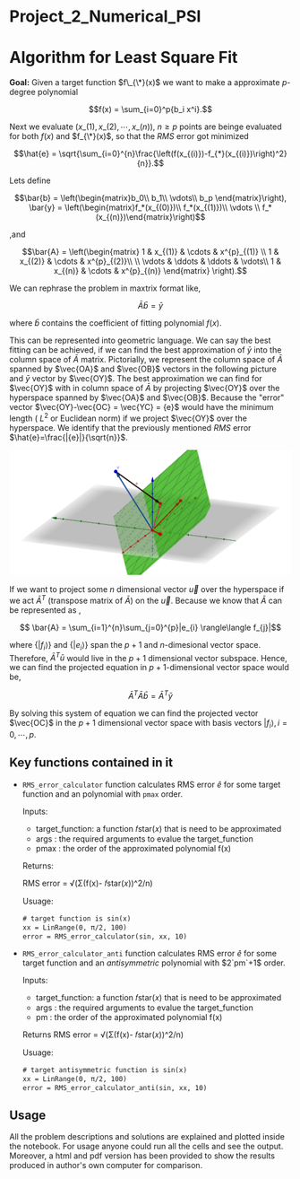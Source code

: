# Project_2_Numerical_PSI

# Algorithm for Least Square Fit

**Goal:** Given a target function $f\_{\*}(x)$ we want to make a approximate $p$-degree polynomial 

```math
f(x) = \sum_{i=0}^p{b_i x^i}.
```
Next we evaluate $(x\_{(1)},x\_{(2)},\cdots,x\_{(n)})$, $n\geq p$ points are beinge evaluated for both $f(x)$ and $f_{\*}(x)$, so that the $RMS$ error got minimized 

```math
\hat{e} = \sqrt{\sum_{i=0}^{n}\frac{\left(f(x_{(i)})-f_{*}(x_{(i)})\right)^2}{n}}.
```

Lets define 
```math
\bar{b} = \left(\begin{matrix}b_0\\ b_1\\ \vdots\\ b_p \end{matrix}\right), \bar{y} = \left(\begin{matrix}f_*(x_{(0)})\\ f_*(x_{(1)})\\ \vdots \\ f_*(x_{(n)})\end{matrix}\right)
```
,and 

```math
\bar{A} = \left(\begin{matrix} 1 & x_{(1)} & \cdots & x^{p}_{(1)} \\ 1 & x_{(2)} & \cdots & x^{p}_{(2)}\\ \\ \vdots & \ddots & \ddots & \vdots\\ 1 & x_{(n)} & \cdots & x^{p}_{(n)} \end{matrix} \right).
```

We can rephrase the problem in maxtrix format like, 

$$ \bar{A} \bar{b} = \bar{y}$$

where $\bar{b}$ contains the coefficient of fitting polynomial $f(x)$. 

This can be represented into geometric language. We can say the best fitting can be achieved, if we can find the best approximation of $\bar{y}$ into the column space of $\bar{A}$ matrix. Pictorially, we represent the column space of $\bar{A}$ spanned by $\vec{OA}$ and $\vec{OB}$ vectors in the following picture and $\bar{y}$ vector by $\vec{OY}$. The best approximation we can find for $\vec{OY}$ with in column space of $\bar{A}$ by projecting $\vec{OY}$ over the hyperspace spanned by $\vec{OA}$ and $\vec{OB}$. Because the "error" vector $\vec{OY}-\vec{OC} = \vec{YC} = {e}$ would have the minimum length ( $L^2$ or Euclidean norm) if we project $\vec{OY}$ over the hyperspace. We identify that the previously mentioned $RMS$ error $\hat{e}=\frac{|{e}|}{\sqrt{n}}$.

<img src="Plot_for_Linear_fit.png" alt="Italian Trulli">

If we want to project some $n$ dimensional vector $\vec{u}$ over the hyperspace if we act $\bar{A}^T$ (transpose matrix of $\bar{A}$) on the $\vec{u}$. Because we know that $\bar{A}$ can be represented as ,

$$ \bar{A} = \sum_{i=1}^{n}\sum_{j=0}^{p}|e_{i} \rangle\langle f_{j}|$$

where $\{|f_{i} \rangle\}$ and $\{|e_{i} \rangle\}$ span the $p+1$ and $n$-dimesional vector space. Therefore, $\bar{A}^T \bar{u}$ would live in the ${p}+1$ dimensional vector subspace. Hence, we can find the projected equation in $p+1$-dimensional vector space would be,

$$ \bar{A}^{T} \bar{A} \bar{b} = \bar{A}^T \bar{y}$$

By solving this system of equation we can find the projected vector $\vec{OC}$ in the $p+1$ dimensional vector space with basis vectors $|f_{i} \rangle, i=0, \cdots, p$. 

## Key functions contained in it 
- `RMS_error_calculator` function calculates RMS error $\hat{e}$ for some target function and an polynomial with `pmax` order. 
    
    Inputs: 
    
    * target_function: a function 𝑓star(𝑥) that is need to be approximated
    * args           : the required arguments to evalue the target_function
    * pmax           : the order of the approximated polynomial f(x)
    
    Returns:
    
    RMS error = √(Σ(f(x)- 𝑓star(𝑥))^2/n)
    
    Usuage: 
    
    ```
    # target function is sin(x)
    xx = LinRange(0, π/2, 100)
    error = RMS_error_calculator(sin, xx, 10)
    
    ```
- `RMS_error_calculator_anti` function calculates RMS error $\hat{e}$ for some target function and an *antisymmetric* polynomial with $2`pm`+1$ order. 
    
    Inputs:
    
    * target_function: a function 𝑓star(𝑥) that is need to be approximated
    * args           : the required arguments to evalue the target_function
    * pm             : the order of the approximated polynomial f(x)
    
    Returns RMS error = √(Σ(f(x)- 𝑓star(𝑥))^2/n)
    
    Usuage: 
    
    ```
    # target antisymmetric function is sin(x)
    xx = LinRange(0, π/2, 100)
    error = RMS_error_calculator_anti(sin, xx, 10)
    
    ```
## Usage

All the problem descriptions and solutions are explained and plotted inside the notebook. For usage anyone could run all the cells and see the output. Moreover, a html and pdf version has been provided to show the results produced in author's own computer for comparison.
